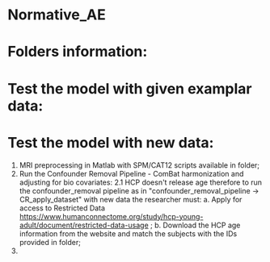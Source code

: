 # Normative_AE

# Folders information:

# Test the model with given examplar data:

# Test the model with new data:
1. MRI preprocessing in Matlab with SPM/CAT12 scripts available in folder;
2. Run the Confounder Removal Pipeline - ComBat harmonization and adjusting for bio covariates:
    2.1 HCP doesn't release age therefore to run the confounder_removal pipeline as in "confounder_removal_pipeline -> CR_apply_dataset" with new data the researcher must:
       a. Apply for access to Restricted Data https://www.humanconnectome.org/study/hcp-young-adult/document/restricted-data-usage ;
       b. Download the HCP age information from the website and match the subjects with the IDs provided in folder;
4.   
